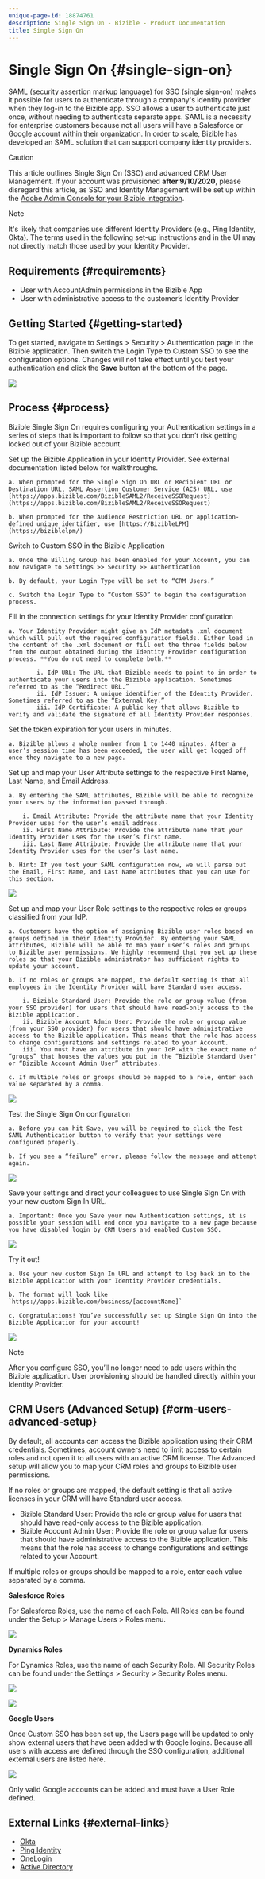 ```yaml
---
unique-page-id: 18874761
description: Single Sign On - Bizible - Product Documentation
title: Single Sign On
---
```


# Single Sign On {#single-sign-on}

SAML (security assertion markup language) for SSO (single sign-on) makes it possible for users to authenticate through a company's identity provider when they log-in to the Bizible app. SSO allows a user to authenticate just once, without needing to authenticate separate apps. SAML is a necessity for enterprise customers because not all users will have a Salesforce or Google account within their organization. In order to scale, Bizible has developed an SAML solution that can support company identity providers.

>[!CAUTION]
>
>This article outlines Single Sign On (SSO) and advanced CRM User Management. If your account was provisioned **after 9/10/2020**, please disregard this article, as SSO and Identity Management will be set up within the [Adobe Admin Console for your Bizible integration](/help/configuration-and-setup/getting-started-with-bizible-new/bizible-quick-start.md).

>[!NOTE]
>
>It's likely that companies use different Identity Providers (e.g., Ping Identity, Okta). The terms used in the following set-up instructions and in the UI may not directly match those used by your Identity Provider.

## Requirements {#requirements}

* User with AccountAdmin permissions in the Bizible App
* User with administrative access to the customer’s Identity Provider

## Getting Started {#getting-started}

To get started, navigate to Settings > Security > Authentication page in the Bizible application. Then switch the Login Type to Custom SSO to see the configuration options. Changes will not take effect until you test your authentication and click the **Save** button at the bottom of the page.

![](assets/1-1.png)

## Process {#process}

Bizible Single Sign On requires configuring your Authentication settings in a series of steps that is important to follow so that you don’t risk getting locked out of your Bizible account.

Set up the Bizible Application in your Identity Provider. See external documentation listed below for walkthroughs.

    a. When prompted for the Single Sign On URL or Recipient URL or Destination URL, SAML Assertion Customer Service (ACS) URL, use [https://apps.bizible.com/BizibleSAML2/ReceiveSSORequest](https://apps.bizible.com/BizibleSAML2/ReceiveSSORequest)

    b. When prompted for the Audience Restriction URL or application-defined unique identifier, use [https://BizibleLPM](https://biziblelpm/)

Switch to Custom SSO in the Bizible Application

    a. Once the Billing Group has been enabled for your Account, you can now navigate to Settings >> Security >> Authentication

    b. By default, your Login Type will be set to “CRM Users.”

    c. Switch the Login Type to “Custom SSO” to begin the configuration process.

Fill in the connection settings for your Identity Provider configuration

    a. Your Identity Provider might give an IdP metadata .xml document which will pull out the required configuration fields. Either load in the content of the .xml document or fill out the three fields below from the output obtained during the Identity Provider configuration process. **You do not need to complete both.**

            i. IdP URL: The URL that Bizible needs to point to in order to authenticate your users into the Bizible application. Sometimes referred to as the “Redirect URL.”
            ii. IdP Issuer: A unique identifier of the Identity Provider. Sometimes referred to as the “External Key.”
            iii. IdP Certificate: A public key that allows Bizible to verify and validate the signature of all Identity Provider responses.

Set the token expiration for your users in minutes.

    a. Bizible allows a whole number from 1 to 1440 minutes. After a user’s session time has been exceeded, the user will get logged off once they navigate to a new page.

Set up and map your User Attribute settings to the respective First Name, Last Name, and Email Address.

    a. By entering the SAML attributes, Bizible will be able to recognize your users by the information passed through.

        i. Email Attribute: Provide the attribute name that your Identity Provider uses for the user’s email address.
        ii. First Name Attribute: Provide the attribute name that your Identity Provider uses for the user’s first name.
        iii. Last Name Attribute: Provide the attribute name that your Identity Provider uses for the user’s last name.

    b. Hint: If you test your SAML configuration now, we will parse out the Email, First Name, and Last Name attributes that you can use for this section.

   ![](assets/2.png)

Set up and map your User Role settings to the respective roles or groups classified from your IdP.

    a. Customers have the option of assigning Bizible user roles based on groups defined in their Identity Provider. By entering your SAML attributes, Bizible will be able to map your user’s roles and groups to Bizible user permissions. We highly recommend that you set up these roles so that your Bizible administrator has sufficient rights to update your account.

    b. If no roles or groups are mapped, the default setting is that all employees in the Identity Provider will have Standard user access.

        i. Bizible Standard User: Provide the role or group value (from your SSO provider) for users that should have read-only access to the Bizible application.
        ii. Bizible Account Admin User: Provide the role or group value (from your SSO provider) for users that should have administrative access to the Bizible application. This means that the role has access to change configurations and settings related to your Account.
        iii. You must have an attribute in your IdP with the exact name of “groups” that houses the values you put in the “Bizible Standard User" or “Bizible Account Admin User” attributes.

    c. If multiple roles or groups should be mapped to a role, enter each value separated by a comma.

   ![](assets/2a.png)

Test the Single Sign On configuration

    a. Before you can hit Save, you will be required to click the Test SAML Authentication button to verify that your settings were configured properly.

    b. If you see a “failure” error, please follow the message and attempt again.

   ![](assets/3.png)

Save your settings and direct your colleagues to use Single Sign On with your new custom Sign In URL.

    a. Important: Once you Save your new Authentication settings, it is possible your session will end once you navigate to a new page because you have disabled login by CRM Users and enabled Custom SSO.

   ![](assets/4.png)

Try it out!

    a. Use your new custom Sign In URL and attempt to log back in to the Bizible Application with your Identity Provider credentials.
    
    b. The format will look like `https://apps.bizible.com/business/[accountName]`
        
    c. Congratulations! You’ve successfully set up Single Sign On into the Bizible Application for your account!

   ![](assets/5.png)

   >[!NOTE]
   >
   >After you configure SSO, you’ll no longer need to add users within the Bizible application. User provisioning should be handled directly within your Identity Provider.

## CRM Users (Advanced Setup) {#crm-users-advanced-setup}

By default, all accounts can access the Bizible application using their CRM credentials. Sometimes, account owners need to limit access to certain roles and not open it to all users with an active CRM license. The Advanced setup will allow you to map your CRM roles and groups to Bizible user permissions.

If no roles or groups are mapped, the default setting is that all active licenses in your CRM will have Standard user access.

* Bizible Standard User: Provide the role or group value for users that should have read-only access to the Bizible application.
* Bizible Account Admin User: Provide the role or group value for users that should have administrative access to the Bizible application. This means that the role has access to change configurations and settings related to your Account.

If multiple roles or groups should be mapped to a role, enter each value separated by a comma.

**Salesforce Roles**

For Salesforce Roles, use the name of each Role. All Roles can be found under the Setup > Manage Users > Roles menu.

![](assets/6.png)

**Dynamics Roles**

For Dynamics Roles, use the name of each Security Role. All Security Roles can be found under the Settings > Security > Security Roles menu.

![](assets/7.png)

![](assets/8.png)

**Google Users**

Once Custom SSO has been set up, the Users page will be updated to only show external users that have been added with Google logins. Because all users with access are defined through the SSO configuration, additional external users are listed here.

![](assets/9.png)

Only valid Google accounts can be added and must have a User Role defined.

## External Links {#external-links}

* [Okta](http://developer.okta.com/standards/SAML/setting_up_a_saml_application_in_okta)
* [Ping Identity](http://docs.pingidentity.com/bundle/p1_enterpriseConfigSsoSaml_cas/page/enableAppWithoutURL.html)
* [OneLogin](http://onelogin.service-now.com/support?id=kb_article&sys_id=b2c91143db109700d5505eea4b9619d5)
* [Active Directory](http://docs.microsoft.com/en-us/azure/active-directory/active-directory-saas-custom-apps)
